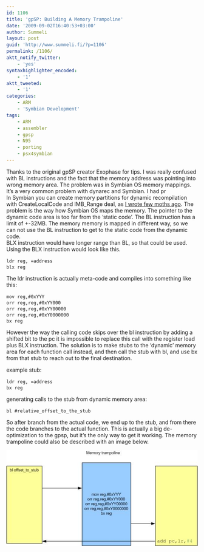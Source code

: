 ```yaml
---
id: 1106
title: 'gpSP: Building A Memory Trampoline'
date: '2009-09-02T16:40:53+03:00'
author: Summeli
layout: post
guid: 'http://www.summeli.fi/?p=1106'
permalink: /1106/
aktt_notify_twitter:
    - 'yes'
syntaxhighlighter_encoded:
    - '1'
aktt_tweeted:
    - '1'
categories:
    - ARM
    - 'Symbian Development'
tags:
    - ARM
    - assembler
    - gpsp
    - N95
    - porting
    - psx4symbian
---
```


Thanks to the original gpSP creator Exophase for tips. I was really confused with BL instructions and the fact that the memory address was pointing into wrong memory area. The problem was in Symbian OS memory mappings. It’s a very common problem with dynarec and Symbian. I had pr  
In Symbian you can create memory partitions for dynamic recompilation with CreateLocalCode and IMB\_Range deal, as [I wrote few moths ago](/632). The problem is the way how Symbian OS maps the memory. The pointer to the dynamic code area is too far from the ‘static code’. The BL instruction has a limit of +-32MB. The memory memory is mapped in different way, so we can not use the BL instruction to get to the static code from the dynamic code.  
BLX instruction would have longer range than BL, so that could be used. Using the BLX instruction would look like this.

```
ldr reg, =address
blx reg
```

The ldr instruction is actually meta-code and compiles into something like this:

```
mov reg,#0xYYY
orr reg,reg,#0xYY000
orr reg,reg,#0xYY00000
orr reg,reg,#0xY0000000
bx reg
```

However the way the calling code skips over the bl instruction by adding a shifted bit to the pc it is impossible to replace this call with the register load plus BLX instruction. The solution is to make stubs to the ‘dynamic’ memory area for each function call instead, and then call the stub with bl, and use bx from that stub to reach out to the final destination.  
  
example stub:

```
ldr reg, =address
bx reg
```

generating calls to the stub from dynamic memory area:

```
bl #relative_offset_to_the_stub
```

So after branch from the actual code, we end up to the stub, and from there the code branches to the actual function. This is actually a big de-optimization to the gpsp, but it’s the only way to get it working. The memory trampoline could also be described with an image below.

[![memory trampoline](/wp-content/uploads/2009/08/memory_trampoline.jpg)](/wp-content/uploads/2009/08/memory_trampoline.jpg)   
